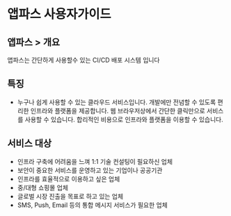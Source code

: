 # 앱파스 사용자가이드

## 앱파스 > 개요
앱파스는 간단하게 사용할수 있는 CI/CD 배포 시스템 입니다

## 특징

- 누구나 쉽게 사용할 수 있는 클라우드 서비스입니다.
개발에만 전념할 수 있도록 편리한 인프라와 플랫폼을 제공합니다.
웹 브라우저상에서 간단한 클릭만으로 서비스를 사용할 수 있습니다.
합리적인 비용으로 인프라와 플랫폼을 이용할 수 있습니다.

## 서비스 대상
- 인프라 구축에 어려움을 느껴 1:1 기술 컨설팅이 필요하신 업체
- 보안이 중요한 서비스를 운영하고 있는 기업이나 공공기관
- 인프라를 효율적으로 이용하고 싶은 업체
- 중/대형 쇼핑몰 업체
- 글로벌 시장 진출을 목표로 하고 있는 업체
- SMS, Push, Email 등의 통합 메시지 서비스가 필요한 업체
